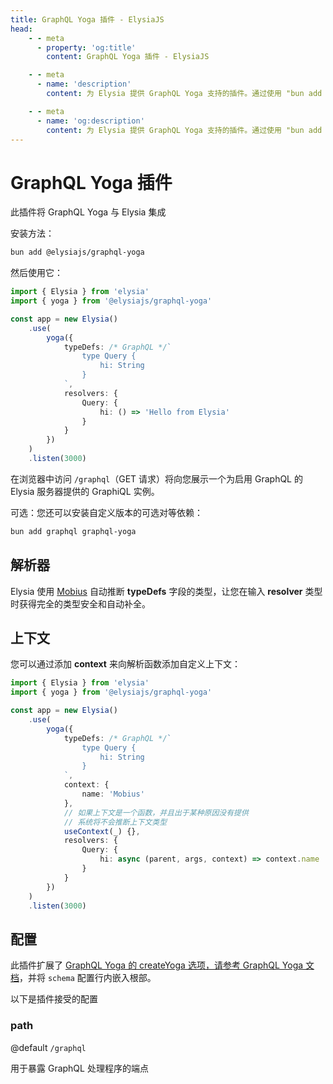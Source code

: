 ```yaml
---
title: GraphQL Yoga 插件 - ElysiaJS
head:
    - - meta
      - property: 'og:title'
        content: GraphQL Yoga 插件 - ElysiaJS

    - - meta
      - name: 'description'
        content: 为 Elysia 提供 GraphQL Yoga 支持的插件。通过使用 "bun add graphql graphql-yoga @elysiajs/graphql-yoga" 安装插件。

    - - meta
      - name: 'og:description'
        content: 为 Elysia 提供 GraphQL Yoga 支持的插件。通过使用 "bun add graphql graphql-yoga @elysiajs/graphql-yoga" 安装插件。
---
```


# GraphQL Yoga 插件
此插件将 GraphQL Yoga 与 Elysia 集成

安装方法：
```bash
bun add @elysiajs/graphql-yoga
```

然后使用它：
```typescript
import { Elysia } from 'elysia'
import { yoga } from '@elysiajs/graphql-yoga'

const app = new Elysia()
    .use(
        yoga({
            typeDefs: /* GraphQL */`
                type Query {
                    hi: String
                }
            `,
            resolvers: {
                Query: {
                    hi: () => 'Hello from Elysia'
                }
            }
        })
    )
    .listen(3000)
```

在浏览器中访问 `/graphql`（GET 请求）将向您展示一个为启用 GraphQL 的 Elysia 服务器提供的 GraphiQL 实例。

可选：您还可以安装自定义版本的可选对等依赖：
```bash
bun add graphql graphql-yoga
```

## 解析器
Elysia 使用 [Mobius](https://github.com/saltyaom/mobius) 自动推断 **typeDefs** 字段的类型，让您在输入 **resolver** 类型时获得完全的类型安全和自动补全。

## 上下文
您可以通过添加 **context** 来向解析函数添加自定义上下文：
```ts
import { Elysia } from 'elysia'
import { yoga } from '@elysiajs/graphql-yoga'

const app = new Elysia()
    .use(
        yoga({
            typeDefs: /* GraphQL */`
                type Query {
                    hi: String
                }
            `,
            context: {
                name: 'Mobius'
            },
            // 如果上下文是一个函数，并且出于某种原因没有提供
            // 系统将不会推断上下文类型
            useContext(_) {},
            resolvers: {
                Query: {
                    hi: async (parent, args, context) => context.name
                }
            }
        })
    )
    .listen(3000)
```

## 配置
此插件扩展了 [GraphQL Yoga 的 createYoga 选项，请参考 GraphQL Yoga 文档](https://the-guild.dev/graphql/yoga-server/docs)，并将 `schema` 配置行内嵌入根部。

以下是插件接受的配置

### path
@default `/graphql`

用于暴露 GraphQL 处理程序的端点
